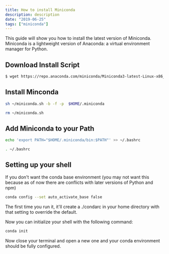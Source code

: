 ```yaml
---
title: How to install Miniconda
description: description
date: "2019-06-25"
tags: ["miniconda"]
---
```


This guide will show you how to install the latest version of Miniconda. Miniconda is a lightweight version of Anaconda: a virtual environment manager for Python.

## Download Install Script

```bash
$ wget https://repo.anaconda.com/miniconda/Miniconda3-latest-Linux-x86_64.sh -O ~/miniconda.sh
```

## Install Minconda

```bash
sh ~/miniconda.sh -b -f -p  $HOME/.miniconda

rm ~/miniconda.sh
```

## Add Miniconda to your Path

```bash
echo 'export PATH="$HOME/.miniconda/bin:$PATH"' >> ~/.bashrc

. ~/.bashrc
```

## Setting up your shell

If you don't want the conda base environment (you may not want this because as of now there are conflicts with later versions of Python and npm)

```bash
conda config --set auto_activate_base false
```

The first time you run it, it'll create a ./condarc in your home directory with that setting to override the default.

Now you can initialize your shell with the following command:

```bash
conda init
```

Now close your terminal and open a new one and your conda environment should be fully configured.